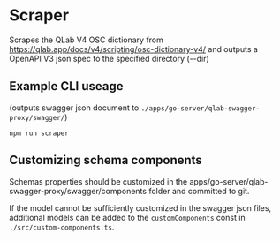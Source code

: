 # Scraper

Scrapes the QLab V4 OSC dictionary from https://qlab.app/docs/v4/scripting/osc-dictionary-v4/ and outputs a OpenAPI V3 json spec to the specified directory (--dir)

## Example CLI useage

(outputs swagger json document to `./apps/go-server/qlab-swagger-proxy/swagger/`)

```
npm run scraper
```

## Customizing schema components

Schemas properties should be customized in the apps/go-server/qlab-swagger-proxy/swagger/components folder and committed to git.

If the model cannot be sufficiently customized in the swagger json files, additional models can be added to the `customComponents` const in `./src/custom-components.ts`.
